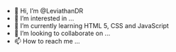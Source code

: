 - 👋 Hi, I’m @LeviathanDR
- 👀 I’m interested in ...
- 🌱 I’m currently learning HTML 5, CSS and JavaScript
- 💞️ I’m looking to collaborate on ...
- 📫 How to reach me ...

<!---
LeviathanDR/LeviathanDR is a ✨ special ✨ repository because its `README.md` (this file) appears on your GitHub profile.
You can click the Preview link to take a look at your changes.
--->
